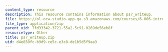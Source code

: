 ```yaml
---
content_type: resource
description: This resource contains information about ps7_writeup.
file: https://ol-ocw-studio-app-qa.s3.amazonaws.com/courses/6-006-introduction-to-algorithms-fall-2011/d4e850fcb9d9ce5ce3c8de1b5d5f9aa3_ps7_writeup.zip
file_type: application/zip
parent_uid: 7fd33342-3721-55a2-5c91-0269de56eb8f
resourcetype: Other
title: ps7_writeup.zip
uid: d4e850fc-b9d9-ce5c-e3c8-de1b5d5f9aa3
---
```

